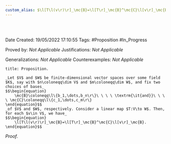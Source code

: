 ```yaml
---
custom_alias: $\l[T\l(v\r)\r]_\mc{B}=\l[T\r]_\mc{B}^\mc{C}\l[v\r]_\mc{B}$ for $T$ linear
---
```


<br />
<br />

Date Created: 19/05/2022 17:10:55
Tags: #Proposition #In_Progress

Proved by: _Not Applicable_
Justifications: _Not Applicable_

Generalizations: _Not Applicable_
Counterexamples: _Not Applicable_

``` ad-Proposition
title: Proposition.

_Let $V$ and $W$ be finite-dimensional vector spaces over some field $K$, say with $n\coloneqq\dim V$ and $m\coloneqq\dim W$, and fix two choices of bases_
$$\begin{equation}
    \mc{B}\coloneqq\l\{b_1,\dots,b_n\r\}\ \ \ \ \textrm{\it{and}}\ \ \ \ \mc{C}\coloneqq\l\{c_1,\dots,c_m\r\}
\end{equation}$$
_of $V$ and $W$, respectively. Consider a linear map $T:V\to W$. Then, for each $v\in V$, we have_
$$\begin{equation}
    \l[T\l(v\r)\r]_\mc{B}=\l[T\r]_\mc{B}^\mc{C}\l[v\r]_\mc{B}.
\end{equation}$$

```

_Proof_. 
